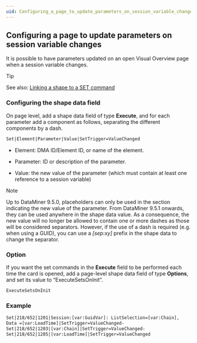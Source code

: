 ```yaml
---
uid: Configuring_a_page_to_update_parameters_on_session_variable_changes
---
```


## Configuring a page to update parameters on session variable changes

It is possible to have parameters updated on an open Visual Overview page when a session variable changes.

> [!TIP]
> See also:
> [Linking a shape to a SET command](Linking_a_shape_to_a_SET_command.md)

### Configuring the shape data field

On page level, add a shape data field of type **Execute**, and for each parameter add a component as follows, separating the different components by a dash.

```txt
Set|Element|Parameter|Value|SetTrigger=ValueChanged
```

- Element: DMA ID/Element ID, or name of the element.

- Parameter: ID or description of the parameter.

- Value: the new value of the parameter (which must contain at least one reference to a session variable)

> [!NOTE]
> Up to DataMiner 9.5.0, placeholders can only be used in the section indicating the new value of the parameter. From DataMiner 9.5.1 onwards, they can be used anywhere in the shape data value. As a consequence, the new value will no longer be allowed to contain one or more dashes as those will be considered separators. However, if the use of a dash is required (e.g. when using a GUID), you can use a *\[sep:xy\]* prefix in the shape data to change the separator.

### Option

If you want the set commands in the **Execute** field to be performed each time the card is opened, add a page-level shape data field of type **Options**, and set its value to “ExecuteSetsOnInit”.

```txt
ExecuteSetsOnInit
```

### Example

```txt
Set|218/652|1201|Session:[var:GuidVar]: ListSelection=[var:Chain],
Data =[var:LoadTime]|SetTrigger=ValueChanged-
Set|218/652|1203|[var:Chain]|SetTrigger=ValueChanged-
Set|218/652|1205|[var:LoadTime]|SetTrigger=ValueChanged
```
